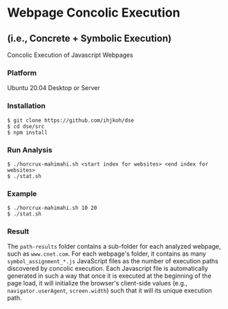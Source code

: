 # Webpage Concolic Execution
## (i.e., Concrete + Symbolic Execution)
Concolic Execution of Javascript Webpages

### Platform
Ubuntu 20.04 Desktop or Server

### Installation
    $ git clone https://github.com/ihjkoh/dse
    $ cd dse/src
    $ npm install
    
### Run Analysis
    $ ./horcrux-mahimahi.sh <start index for websites> <end index for websites>
    $ ./stat.sh 
    
### Example
    $ ./horcrux-mahimahi.sh 10 20
    $ ./stat.sh 

### Result
The `path-results` folder contains a sub-folder for each analyzed webpage, such as `www.cnet.com`. For each webpage's folder, it contains as many `symbol_assignment_*.js` JavaScript files as the number of execution paths discovered by concolic execution. Each Javascript file is automatically generated in such a way that once it is executed at the beginning of the page load, it will initialize the browser's client-side values (e.g., `navigator.userAgent`, `screen.width`) such that it will its unique execution path. 

